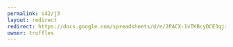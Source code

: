 ```yaml
---
permalink: s42/j3
layout: redirect
redirect: https://docs.google.com/spreadsheets/d/e/2PACX-1vTKBcyDCE3qjxooHBQQd5PmH2n3PxwfHfJwjfcIeaAw_514OqRF-nJjp9V7RpscUjttqWj3l2n_Y1YP/pubhtml
owner: truffles
---
```

